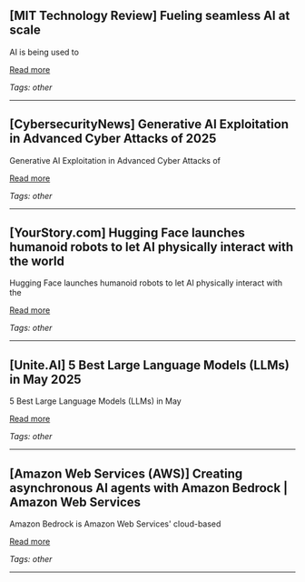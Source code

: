 ## [MIT Technology Review] Fueling seamless AI at scale

AI is being used to

[Read more](https://www.technologyreview.com/2025/05/30/1117440/fueling-seamless-ai-at-scale/)

_Tags: other_

---
## [CybersecurityNews] Generative AI Exploitation in Advanced Cyber Attacks of 2025

Generative AI Exploitation in Advanced Cyber Attacks of

[Read more](https://cybersecuritynews.com/generative-ai-exploitation/)

_Tags: other_

---
## [YourStory.com] Hugging Face launches humanoid robots to let AI physically interact with the world

Hugging Face launches humanoid robots to let AI physically interact with the

[Read more](https://yourstory.com/2025/05/techhugging-face-humanoid-robots-ai-research)

_Tags: other_

---
## [Unite.AI] 5 Best Large Language Models (LLMs) in May 2025

5 Best Large Language Models (LLMs) in May

[Read more](https://www.unite.ai/best-large-language-models-llms/)

_Tags: other_

---
## [Amazon Web Services (AWS)] Creating asynchronous AI agents with Amazon Bedrock | Amazon Web Services

Amazon Bedrock is Amazon Web Services' cloud-based

[Read more](https://aws.amazon.com/blogs/machine-learning/creating-asynchronous-ai-agents-with-amazon-bedrock/)

_Tags: other_

---
